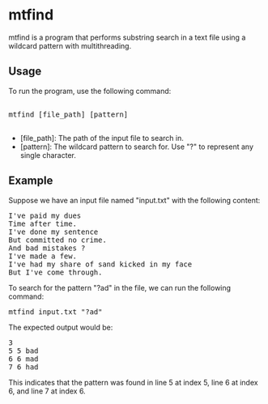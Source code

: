 # mtfind

mtfind is a program that performs substring search in a text file using a wildcard pattern with multithreading.

## Usage

To run the program, use the following command:
<pre>  
mtfind [file_path] [pattern]  
  
</pre>
- [file_path]: The path of the input file to search in.
- [pattern]: The wildcard pattern to search for. Use "?" to represent any single character.
## Example

Suppose we have an input file named "input.txt" with the following content:
<pre>
I've paid my dues
Time after time.
I've done my sentence
But committed no crime.
And bad mistakes ?
I've made a few.
I've had my share of sand kicked in my face
But I've come through.
</pre>

To search for the pattern "?ad" in the file, we can run the following command:
<pre>
mtfind input.txt "?ad"
</pre>

The expected output would be:
<pre>
3
5 5 bad
6 6 mad
7 6 had
</pre>

This indicates that the pattern was found in line 5 at index 5, line 6 at index 6, and line 7 at index 6.

